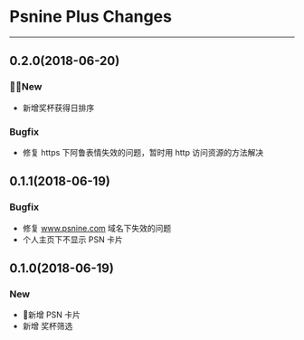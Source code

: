 # Psnine Plus Changes
------------------

## 0.2.0(2018-06-20)

### New

- 新增奖杯获得日排序

### Bugfix

- 修复 https 下阿鲁表情失效的问题，暂时用 http 访问资源的方法解决

## 0.1.1(2018-06-19)

### Bugfix

- 修复 www.psnine.com 域名下失效的问题
- 个人主页下不显示 PSN 卡片

## 0.1.0(2018-06-19)

### New

- 新增 PSN 卡片
- 新增 奖杯筛选
